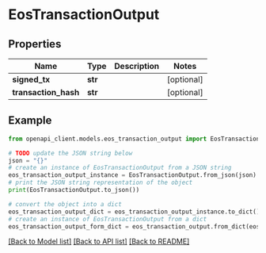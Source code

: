 # EosTransactionOutput


## Properties

Name | Type | Description | Notes
------------ | ------------- | ------------- | -------------
**signed_tx** | **str** |  | [optional] 
**transaction_hash** | **str** |  | [optional] 

## Example

```python
from openapi_client.models.eos_transaction_output import EosTransactionOutput

# TODO update the JSON string below
json = "{}"
# create an instance of EosTransactionOutput from a JSON string
eos_transaction_output_instance = EosTransactionOutput.from_json(json)
# print the JSON string representation of the object
print(EosTransactionOutput.to_json())

# convert the object into a dict
eos_transaction_output_dict = eos_transaction_output_instance.to_dict()
# create an instance of EosTransactionOutput from a dict
eos_transaction_output_form_dict = eos_transaction_output.from_dict(eos_transaction_output_dict)
```
[[Back to Model list]](../README.md#documentation-for-models) [[Back to API list]](../README.md#documentation-for-api-endpoints) [[Back to README]](../README.md)


